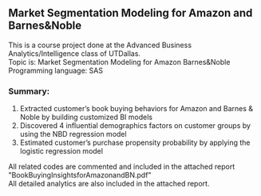 ## Market Segmentation Modeling for Amazon and Barnes&Noble

This is a course project done at the Advanced Business Analytics/Intelligence class of UTDallas.  
Topic is: Market Segmentation Modeling for Amazon Barnes&Noble  
Programming language: SAS  

### Summary:

1) Extracted customer’s book buying behaviors for Amazon and Barnes &amp; Noble by building customized BI models 
2) Discovered 4 influential demographics factors on customer groups by using the NBD regression model 
3) Estimated customer’s purchase propensity probability by applying the logistic regression model 

All related codes are commented and included in the attached report "BookBuyingInsightsforAmazonandBN.pdf"    
All detailed analytics are also included in the attached report.  
